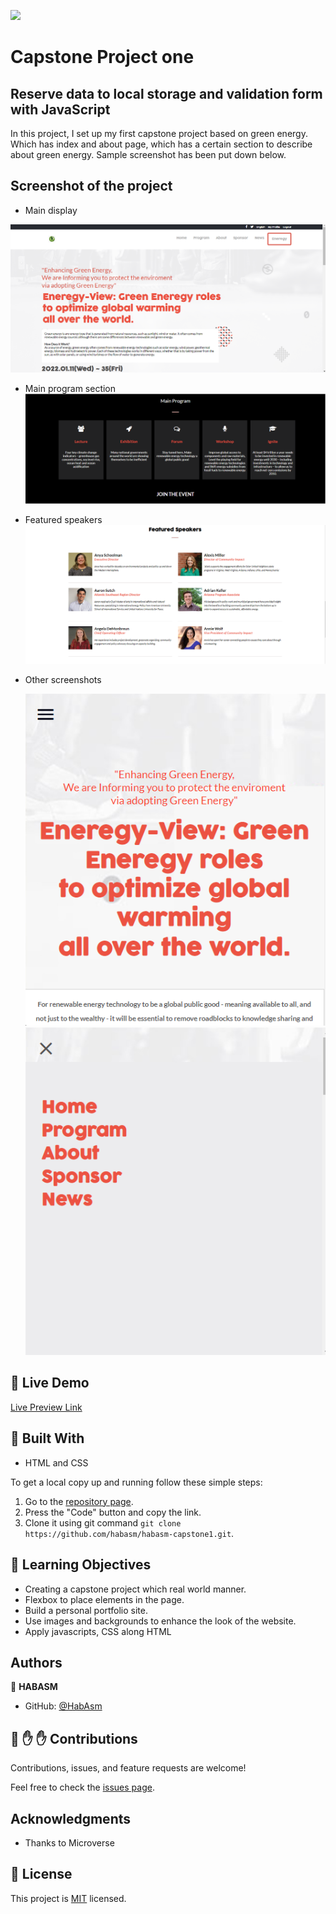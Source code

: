 ![](https://img.shields.io/badge/Microverse-blueviolet)

# Capstone Project one
## Reserve data to local storage and validation form with JavaScript

In this project, I set up my first capstone project based on green energy. Which has index and about page, which has a certain section to describe about green energy. Sample screenshot has been put down below.

## Screenshot of the project
 - Main display

 ![screenshot](/img/ss1.png)
 
 - Main program section
 ![screenshot](/img/ss2.png)

- Featured speakers
 ![screenshot](/img/ss3.png)

- Other screenshots

  ![screenshot](/img/ss5.png)
  ![screenshot](/img/ss4.png)

## :red_circle: Live Demo

[Live Preview Link](https://habasm.github.io/habasm-capstone1/)

## :hammer: Built With

- HTML and CSS

To get a local copy up and running follow these simple steps:

1. Go to the [repository page](https://github.com/habasm/habasm-capstone1/tree/fr-branch).
2. Press the "Code" button and copy the link.
3. Clone it using git command `git clone https://github.com/habasm/habasm-capstone1.git`.

## :blue_book: Learning Objectives

- Creating a capstone project which real world manner.
- Flexbox to place elements in the page.
- Build a personal portfolio site.
- Use images and backgrounds to enhance the look of the website.
- Apply javascripts, CSS along HTML

## Authors

👤 **HABASM**

- GitHub: [@HabAsm](https://github.com/HABASM)


## 🤝 :raised_hand: :raised_hand: Contributions

Contributions, issues, and feature requests are welcome!

Feel free to check the [issues page](https://github.com/habasm/portfolio/issues).

## Acknowledgments

- Thanks to Microverse

## 📝 License

This project is [MIT](LICENSE) licensed.